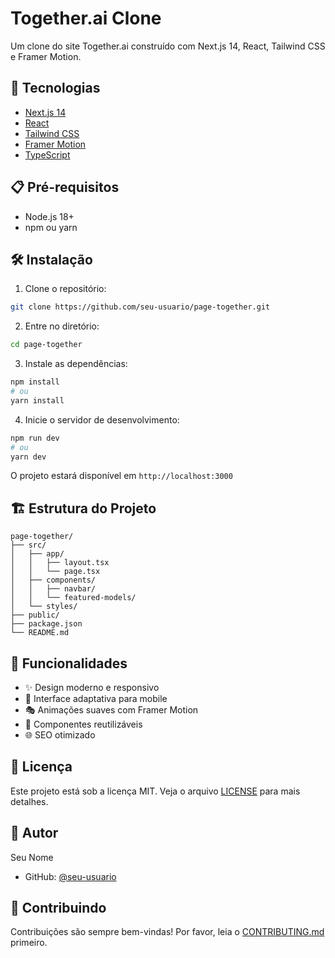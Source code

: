 # Together.ai Clone

Um clone do site Together.ai construído com Next.js 14, React, Tailwind CSS e Framer Motion.

## 🚀 Tecnologias

- [Next.js 14](https://nextjs.org/)
- [React](https://reactjs.org/)
- [Tailwind CSS](https://tailwindcss.com/)
- [Framer Motion](https://www.framer.com/motion/)
- [TypeScript](https://www.typescriptlang.org/)

## 📋 Pré-requisitos

- Node.js 18+ 
- npm ou yarn

## 🛠️ Instalação

1. Clone o repositório:
```bash
git clone https://github.com/seu-usuario/page-together.git
```

2. Entre no diretório:
```bash
cd page-together
```

3. Instale as dependências:
```bash
npm install
# ou
yarn install
```

4. Inicie o servidor de desenvolvimento:
```bash
npm run dev
# ou
yarn dev
```

O projeto estará disponível em `http://localhost:3000`

## 🏗️ Estrutura do Projeto

```
page-together/
├── src/
│   ├── app/
│   │   ├── layout.tsx
│   │   └── page.tsx
│   ├── components/
│   │   ├── navbar/
│   │   └── featured-models/
│   └── styles/
├── public/
├── package.json
└── README.md
```

## 🎨 Funcionalidades

- ✨ Design moderno e responsivo
- 📱 Interface adaptativa para mobile
- 🎭 Animações suaves com Framer Motion
- 🎯 Componentes reutilizáveis
- 🌐 SEO otimizado

## 📄 Licença

Este projeto está sob a licença MIT. Veja o arquivo [LICENSE](LICENSE) para mais detalhes.

## 👤 Autor

Seu Nome
- GitHub: [@seu-usuario](https://github.com/seu-usuario)

## 🤝 Contribuindo

Contribuições são sempre bem-vindas! Por favor, leia o [CONTRIBUTING.md](CONTRIBUTING.md) primeiro.
